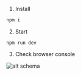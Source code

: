 1. Install
```bash
npm i
```

2. Start
```
npm run dev
```

3. Check browser console


![alt schema](./schema.png)
